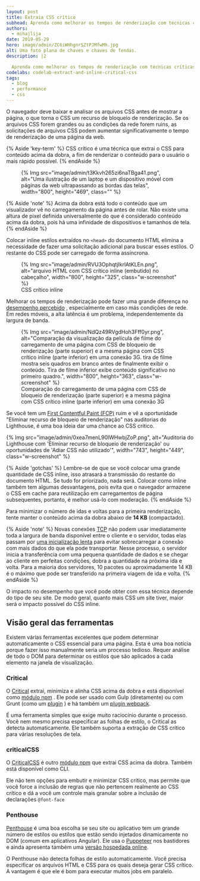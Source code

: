 ```yaml
---
layout: post
title: Extraia CSS crítico
subhead: Aprenda como melhorar os tempos de renderização com técnicas críticas de CSS.
authors:
  - mihajlija
date: 2019-05-29
hero: image/admin/ZC6iWHhgnrSZtPJMfwMh.jpg
alt: Uma foto plana de chaves e chaves de fendas.
description: |2

  Aprenda como melhorar os tempos de renderização com técnicas críticas de CSS e como escolher a melhor ferramenta para seu projeto.
codelabs: codelab-extract-and-inline-critical-css
tags:
  - blog
  - performance
  - css
---
```


O navegador deve baixar e analisar os arquivos CSS antes de mostrar a página, o que torna o CSS um recurso de bloqueio de renderização. Se os arquivos CSS forem grandes ou as condições da rede forem ruins, as solicitações de arquivos CSS podem aumentar significativamente o tempo de renderização de uma página da web.

{% Aside 'key-term' %} CSS crítico é uma técnica que extrai o CSS para conteúdo acima da dobra, a fim de renderizar o conteúdo para o usuário o mais rápido possível. {% endAside %}

<figure class="w-figure">{% Img src="image/admin/t3Kkvh265zi6naTBga41.png", alt="Uma ilustração de um laptop e um dispositivo móvel com páginas da web ultrapassando as bordas das telas", width="800", height="469", class="" %}</figure>

{% Aside 'note' %} Acima da dobra está todo o conteúdo que um visualizador vê no carregamento da página antes de rolar. Não existe uma altura de pixel definida universalmente do que é considerado conteúdo acima da dobra, pois há uma infinidade de dispositivos e tamanhos de tela. {% endAside %}

Colocar inline estilos extraídos no `<head>` do documento HTML elimina a necessidade de fazer uma solicitação adicional para buscar esses estilos. O restante do CSS pode ser carregado de forma assíncrona.

<figure class="w-figure">{% Img src="image/admin/RVU3OphqtjlkrlAtKLEn.png", alt="arquivo HTML com CSS crítico inline (embutido) no cabeçalho", width="800", height="325", class="w-screenshot" %} <figcaption class="w-figcaption"> CSS crítico inline </figcaption></figure>

Melhorar os tempos de renderização pode fazer uma grande diferença no [desempenho percebido](https://developers.google.com/web/fundamentals/performance/rail#ux) , especialmente em caso más condições de rede. Em redes móveis, a alta latência é um problema, independentemente da largura de banda.

<figure class="w-figure">{% Img src="image/admin/NdQz49RVgdHoh3Fff0yr.png", alt="Comparação da visualização da película de filme do carregamento de uma página com CSS de bloqueio de renderização (parte superior) e a mesma página com CSS crítico inline (parte inferior) em uma conexão 3G. tira de filme mostra seis quadros em branco antes de finalmente exibir o conteúdo. Tira de filme inferior exibe conteúdo significativo no primeiro quadro.", width="800", height="363", class="w-screenshot" %} <figcaption class="w-figcaption"> Comparação do carregamento de uma página com CSS de bloqueio de renderização (parte superior) e a mesma página com CSS crítico inline (parte inferior) em uma conexão 3G </figcaption></figure>

Se você tem um [First Contentful Paint (FCP)](/first-contentful-paint) ruim e vê a oportunidade "Eliminar recurso de bloqueio de renderização" nas auditorias do Lighthouse, é uma boa ideia dar uma chance ao CSS crítico.

{% Img src="image/admin/0xea7menL90lWHwbjZoP.png", alt="Auditoria do Lighthouse com 'Eliminar recurso de bloqueio de renderização' ou oportunidades de 'Adiar CSS não utilizado'", width="743", height="449", class="w-screenshot" %}

{% Aside 'gotchas' %} Lembre-se de que se você colocar uma grande quantidade de CSS inline, isso atrasará a transmissão do restante do documento HTML. Se tudo for priorizado, nada será. Colocar como inline também tem algumas desvantagens, pois evita que o navegador armazene o CSS em cache para reutilização em carregamentos de página subsequentes, portanto, é melhor usá-lo com moderação. {% endAside %}

<p id="14KB">Para minimizar o número de idas e voltas para a primeira renderização, tente manter o conteúdo acima da dobra abaixo de <strong>14 KB</strong> (compactado).</p>

{% Aside 'note' %} Novas conexões [TCP](https://hpbn.co/building-blocks-of-tcp/) não podem usar imediatamente toda a largura de banda disponível entre o cliente e o servidor, todas elas passam por [uma inicialização lenta](https://hpbn.co/building-blocks-of-tcp/#slow-start) para evitar sobrecarregar a conexão com mais dados do que ela pode transportar. Nesse processo, o servidor inicia a transferência com uma pequena quantidade de dados e se chegar ao cliente em perfeitas condições, dobra a quantidade na próxima ida e volta. Para a maioria dos servidores, 10 pacotes ou aproximadamente 14 KB é o máximo que pode ser transferido na primeira viagem de ida e volta. {% endAside %}

O impacto no desempenho que você pode obter com essa técnica depende do tipo de seu site. De modo geral, quanto mais CSS um site tiver, maior será o impacto possível do CSS inline.

## Visão geral das ferramentas

Existem várias ferramentas excelentes que podem determinar automaticamente o CSS essencial para uma página. Esta é uma boa notícia porque fazer isso manualmente seria um processo tedioso. Requer análise de todo o DOM para determinar os estilos que são aplicados a cada elemento na janela de visualização.

### Critical

O [Critical](https://github.com/addyosmani/critical) extrai, minimiza e alinha CSS acima da dobra e está disponível como [módulo npm](https://www.npmjs.com/package/critical) . Ele pode ser usado com Gulp (diretamente) ou com Grunt (como um [plugin](https://github.com/bezoerb/grunt-critical) ) e há também um [plugin webpack](https://github.com/anthonygore/html-critical-webpack-plugin).

É uma ferramenta simples que exige muito raciocínio durante o processo. Você nem mesmo precisa especificar as folhas de estilo, o Critical as detecta automaticamente. Ele também suporta a extração de CSS crítico para várias resoluções de tela.

### criticalCSS

O [CriticalCSS](https://github.com/filamentgroup/criticalCSS) é outro [módulo npm](https://www.npmjs.com/package/criticalcss) que extrai CSS acima da dobra. Também está disponível como CLI.

Ele não tem opções para embutir e minimizar CSS crítico, mas permite que você force a inclusão de regras que não pertencem realmente ao CSS crítico e dá a você um controle mais granular sobre a inclusão de declarações `@font-face`

### Penthouse

[Penthouse](https://github.com/pocketjoso/penthouse) é uma boa escolha se seu site ou aplicativo tem um grande número de estilos ou estilos que estão sendo injetados dinamicamente no DOM (comum em aplicativos Angular). Ele usa o [Puppeteer](https://github.com/GoogleChrome/puppeteer) nos bastidores e ainda apresenta também uma [versão hospedada online](https://jonassebastianohlsson.com/criticalpathcssgenerator/).

O Penthouse não detecta folhas de estilo automaticamente. Você precisa especificar os arquivos HTML e CSS para os quais deseja gerar CSS crítico. A vantagem é que ele é bom para executar muitos jobs em paralelo.
